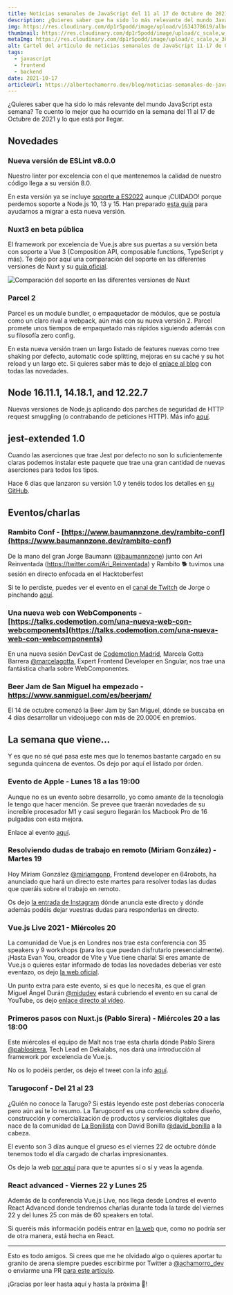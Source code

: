```yaml
---
title: Noticias semanales de JavaScript del 11 al 17 de Octubre de 2021
description: ¿Quieres saber que ha sido lo más relevante del mundo JavaScript esta semana? Te cuento lo mejor que ha ocurrido en la semana del 11 al 17 de Octubre de 2021.
img: https://res.cloudinary.com/dp1r5podd/image/upload/v1634378619/albertochamorro.dev/noticias-semanales-javascript/noticias_semanales_JavaScript_11_17_octubre_mfbjve.webp
thumbnail: https://res.cloudinary.com/dp1r5podd/image/upload/c_scale,w_360/v1634378619/albertochamorro.dev/noticias-semanales-javascript/noticias_semanales_JavaScript_11_17_octubre_mfbjve.webp
metaImg: https://res.cloudinary.com/dp1r5podd/image/upload/c_scale,w_360/v1634378619/albertochamorro.dev/noticias-semanales-javascript/noticias_semanales_JavaScript_11_17_octubre_mfbjve.jpg
alt: Cartel del artículo de noticias semanales de JavaScript 11-17 de Octubre de 2021
tags:
  - javascript
  - frontend
  - backend
date: 2021-10-17
articleUrl: https://albertochamorro.dev/blog/noticias-semanales-de-javascript-20211017
---
```

¿Quieres saber que ha sido lo más relevante del mundo JavaScript esta semana? Te cuento lo mejor que ha ocurrido en la semana del 11 al 17 de Octubre de 2021 y lo que está por llegar.

## Novedades
### Nueva versión de ESLint v8.0.0

Nuestro linter por excelencia con el que mantenemos la calidad de nuestro código llega a su versión 8.0.

En esta versión ya se incluye <u>soporte a ES2022</u> aunque ¡CUIDADO! porque perdemos soporte a Node.js 10, 13 y 15. Han preparado [esta guía](https://eslint.org/docs/8.0.0/user-guide/migrating-to-8.0.0) para ayudarnos a migrar a esta nueva versión.


### Nuxt3 en beta pública
El framework por excelencia de Vue.js abre sus puertas a su versión beta con soporte a Vue 3 (Composition API, composable functions, TypeScript y más). Te dejo por aquí una comparación del soporte en las diferentes versiones de Nuxt y su [guía oficial](https://v3.nuxtjs.org/).

<img src="https://res.cloudinary.com/dp1r5podd/image/upload/v1634488167/albertochamorro.dev/noticias-semanales-javascript/nuxt-comparacion-soporte_vjwfei.webp" alt="Comparación del soporte en las diferentes versiones de Nuxt" />

### Parcel 2

Parcel es un module bundler, o empaquetador de módulos, que se postula como un claro rival a webpack, aún más con su nueva versión 2. Parcel promete unos tiempos de empaquetado más rápidos siguiendo además con su filosofía zero config.

En esta nueva versión traen un largo listado de features nuevas como tree shaking por defecto, automatic code splitting, mejoras en su caché y su hot reload y un largo etc. Si quieres saber más te dejo el [enlace al blog](https://parceljs.org/blog/v2/) con todas las novedades. 

## Node 16.11.1, 14.18.1, and 12.22.7

Nuevas versiones de Node.js aplicando dos parches de seguridad de HTTP request smuggling (o contrabando de peticiones HTTP). Más info [aquí](https://Node.js.org/en/blog/vulnerability/oct-2021-security-releases/).

## jest-extended 1.0

Cuando las aserciones que trae Jest por defecto no son lo suficientemente claras podemos instalar este paquete que trae una gran cantidad de nuevas aserciones para todos los tipos.

Hace 6 días que lanzaron su versión 1.0 y tenéis todos los detalles en [su GitHub](https://github.com/jest-community/jest-extended).

## Eventos/charlas

### Rambito Conf - [https://www.baumannzone.dev/rambito-conf](https://www.baumannzone.dev/rambito-conf)

De la mano del gran Jorge Baumann ([@baumannzone](https://twitter.com/baumannzone)) junto con Ari Reinventada (https://twitter.com/Ari_Reinventada) y Rambito 🐕 tuvimos una sesión en directo enfocada en el Hacktoberfest

Si te lo perdiste, puedes ver el evento en el [canal de Twitch](https://www.twitch.tv/baumannzone/videos) de Jorge o pinchando [aquí](https://www.twitch.tv/videos/1173814357).

### Una nueva web con WebComponents - [https://talks.codemotion.com/una-nueva-web-con-webcomponents](https://talks.codemotion.com/una-nueva-web-con-webcomponents)

En una nueva sesión DevCast de [Codemotion Madrid](https://twitter.com/CodemoMadrid), Marcela Gotta Barrera [@marcelagotta](https://twitter.com/marcelagotta), Expert Frontend Developer en Sngular, nos trae una fantástica charla sobre WebComponentes.

### Beer Jam de San Miguel ha empezado - https://www.sanmiguel.com/es/beerjam/

El 14 de octubre comenzó la Beer Jam by San Miguel, dónde se buscaba en 4 días desarrollar un videojuego con más de 20.000€ en premios.

## La semana que viene...

Y es que no sé qué pasa este mes que lo tenemos bastante cargado en su segunda quincena de eventos. Os dejo por aquí el listado por órden.

### Evento de Apple - Lunes 18 a las 19:00

Aunque no es un evento sobre desarrollo, yo como amante de la tecnología le tengo que hacer mención. Se prevee que traerán novedades de su increíble procesador M1 y casi seguro llegarán los Macbook Pro de 16 pulgadas con esta mejora.

Enlace al evento [aquí](https://www.apple.com/es/apple-events/).

### Resolviendo dudas de trabajo en remoto (Miriam González) - Martes 19 

Hoy Miriam González [@miriamgonp](https://twitter.com/miriamgonp), Frontend developer en 64robots, ha anunciado que hará un directo este martes para resolver todas las dudas que queráis sobre el trabajo en remoto.

Os dejo [la entrada de Instagram](https://www.instagram.com/p/CVIcM1cDg7G/) dónde anuncia este directo y dónde además podéis dejar vuestras dudas para responderlas en directo.

### Vue.js Live 2021 - Miércoles 20 

La comunidad de Vue.js en Londres nos trae esta conferencia con 35 speakers y 9 workshops (para los que puedan disfrutarlo presencialmente). ¡Hasta Evan You, creador de Vite y Vue tiene charla! Si eres amante de Vue.js o quieres estar informado de todas las novedades deberías ver este eventazo, os dejo [la web oficial](https://Vue.jslive.com/). 

Un punto extra para este evento, si es que lo necesita, es que el gran Miguel Ángel Durán [@midudev](https://twitter.com/midudev) estará cubriendo el evento en su canal de YouTube, os dejo [enlace directo al vídeo](https://www.youtube.com/watch?v=ahupn-ogcSo).

### Primeros pasos con Nuxt.js (Pablo Sirera) - Miércoles 20 a las 18:00

Este miércoles el equipo de Malt nos trae esta charla dónde Pablo Sirera [@pablosirera](https://twitter.com/pablosirera), Tech Lead en Dekalabs, nos dará una introducción al framework por excelencia de Vue.js.

No os lo podéis perder, os dejo el tweet con la info [aquí](https://twitter.com/pablosirera/status/1448695706571640833).


### Tarugoconf - Del 21 al 23 

¿Quién no conoce la Tarugo? Si estás leyendo este post deberías conocerla pero aún así te lo resumo. La Tarugoconf es una conferencia sobre diseño, construcción y comercialización de productos y servicios digitales que nace de la comunidad de [La Bonilista](https://www.bonilista.com/) con David Bonilla [@david_bonilla](https://twitter.com/david_bonilla) a la cabeza. 

El evento son 3 días aunque el grueso es el viernes 22 de octubre dónde tenemos todo el día cargado de charlas impresionantes.

Os dejo la web [por aquí](https://www.tarugoconf.com/) para que te apuntes sí o sí y veas la agenda.

### React advanced - Viernes 22 y Lunes 25

Además de la conferencia Vue.js Live, nos llega desde Londres el evento React Advanced donde tendremos charlas durante toda la tarde del viernes 22 y del lunes 25 con más de 60 speakers en total.

Si queréis más información podéis entrar en [la web](https://reactadvanced.com) que, como no podría ser de otra manera, está hecha en React.

----

Esto es todo amigos. Si crees que me he olvidado algo o quieres aportar tu granito de arena siempre puedes escribirme por Twitter a [@achamorro_dev](https://twitter.com/achamorro_dev) o enviarme una PR [para este artículo](https://github.com/achamorro-dev/albertochamorro.dev/blob/main/content/articles/noticias-semanales-de-javascript-20211017.md).

¡Gracias por leer hasta aquí y hasta la próxima 👋!
